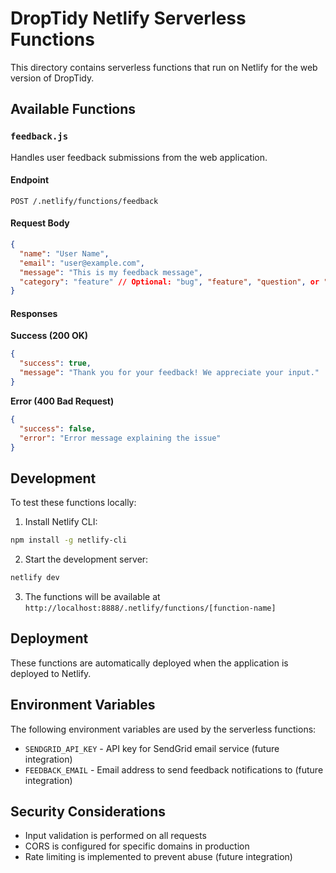 # DropTidy Netlify Serverless Functions

This directory contains serverless functions that run on Netlify for the web version of DropTidy.

## Available Functions

### `feedback.js`

Handles user feedback submissions from the web application.

#### Endpoint

```
POST /.netlify/functions/feedback
```

#### Request Body

```json
{
  "name": "User Name",
  "email": "user@example.com",
  "message": "This is my feedback message",
  "category": "feature" // Optional: "bug", "feature", "question", or "other"
}
```

#### Responses

**Success (200 OK)**
```json
{
  "success": true,
  "message": "Thank you for your feedback! We appreciate your input."
}
```

**Error (400 Bad Request)**
```json
{
  "success": false,
  "error": "Error message explaining the issue"
}
```

## Development

To test these functions locally:

1. Install Netlify CLI:
```bash
npm install -g netlify-cli
```

2. Start the development server:
```bash
netlify dev
```

3. The functions will be available at `http://localhost:8888/.netlify/functions/[function-name]`

## Deployment

These functions are automatically deployed when the application is deployed to Netlify.

## Environment Variables

The following environment variables are used by the serverless functions:

- `SENDGRID_API_KEY` - API key for SendGrid email service (future integration)
- `FEEDBACK_EMAIL` - Email address to send feedback notifications to (future integration)

## Security Considerations

- Input validation is performed on all requests
- CORS is configured for specific domains in production
- Rate limiting is implemented to prevent abuse (future integration)
